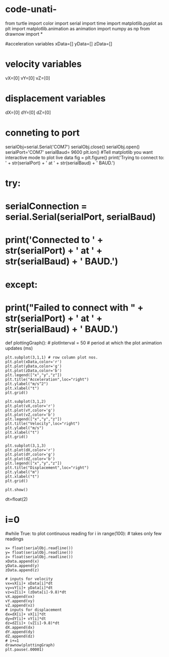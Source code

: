 # code-unati-
from turtle import color
import serial
import time 
import matplotlib.pyplot as plt
import matplotlib.animation as animation
import numpy as np
from drawnow import *

#acceleration variables
xData=[]
yData=[]
zData=[]

# velocity variables
vX=[0]
vY=[0]
vZ=[0]

# displacement variables
dX=[0]
dY=[0]
dZ=[0]

# conneting to port
serialObj=serial.Serial('COM7')
serialObj.close()
serialObj.open()
serialPort='COM7'
serialBaud= 9600
plt.ion()   #Tell matplotlib you want interactive mode to plot live data
fig = plt.figure()
print('Trying to connect to: ' + str(serialPort) + ' at ' + str(serialBaud) + ' BAUD.')


# try:
#     serialConnection = serial.Serial(serialPort, serialBaud)
#     print('Connected to ' + str(serialPort) + ' at ' + str(serialBaud) + ' BAUD.')
# except:
#     print("Failed to connect with " + str(serialPort) + ' at ' + str(serialBaud) + ' BAUD.')



def plottingGraph():
    # plotInterval = 50 # period at which the plot animation updates (ms)

    plt.subplot(3,1,1) # row column plot nos.
    plt.plot(xData,color='r')
    plt.plot(yData,color='g')
    plt.plot(zData,color='b')
    plt.legend(["x","y","z"])
    plt.title("Acceleration",loc="right")
    plt.ylabel("m/s^2")
    plt.xlabel("t")
    plt.grid()

    plt.subplot(3,1,2)
    plt.plot(vX,color='r')
    plt.plot(vY,color='g')
    plt.plot(vZ,color='b')
    plt.legend(["x","y","z"])
    plt.title("Velocity",loc="right")
    plt.ylabel("m/s")
    plt.xlabel("t")
    plt.grid()

    plt.subplot(3,1,3)
    plt.plot(dX,color='r')
    plt.plot(dY,color='g')
    plt.plot(dZ,color='b')
    plt.legend(["x","y","z"])
    plt.title("Displacement",loc="right")
    plt.ylabel("m")
    plt.xlabel("t")
    plt.grid()

    plt.show()


dt=float(2)
# i=0
#while True:  to plot continuous reading 
for i in range(100): # takes only few readings
    
    
    x= float(serialObj.readline())
    y= float(serialObj.readline())
    z= float(serialObj.readline())
    xData.append(x)
    yData.append(y)
    zData.append(z)

    # inputs for velocity
    vx=vX[i]+ xData[i]*dt
    vy=vY[i]+ yData[i]*dt
    vz=vZ[i]+ (zData[i]-9.8)*dt
    vX.append(vx)
    vY.append(vy)
    vZ.append(vz)
    # inputs for displacement
    dx=dX[i]+ vX[i]*dt
    dy=dY[i]+ vY[i]*dt
    dz=dZ[i]+ (vZ[i]-9.8)*dt
    dX.append(dx)
    dY.append(dy)
    dZ.append(dz)
    # i+=1
    drawnow(plottingGraph)
    plt.pause(.00001) 
